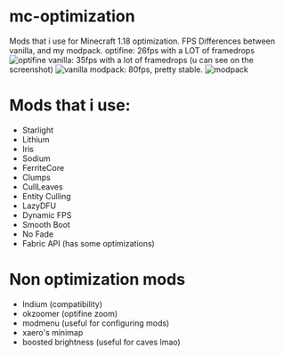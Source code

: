 # mc-optimization
Mods that i use for Minecraft 1.18 optimization.
FPS Differences between vanilla, and my modpack.
optifine: 26fps with a LOT of framedrops
![optifine](https://i.imgur.com/6ayAySg.png)
vanilla: 35fps with a lot of framedrops (u can see on the screenshot)
![vanilla](https://i.imgur.com/hn4aukl.png)
modpack: 80fps, pretty stable.
![modpack](https://i.imgur.com/NVQCBu6.png)

# Mods that i use:

- Starlight
- Lithium
- Iris 
- Sodium
- FerriteCore
- Clumps
- CullLeaves
- Entity Culling
- LazyDFU
- Dynamic FPS
- Smooth Boot
- No Fade
- Fabric API (has some optimizations)

# Non optimization mods 
- Indium (compatibility)
- okzoomer (optifine zoom)
- modmenu (useful for configuring mods)
- xaero's minimap
- boosted brightness (useful for caves lmao)

